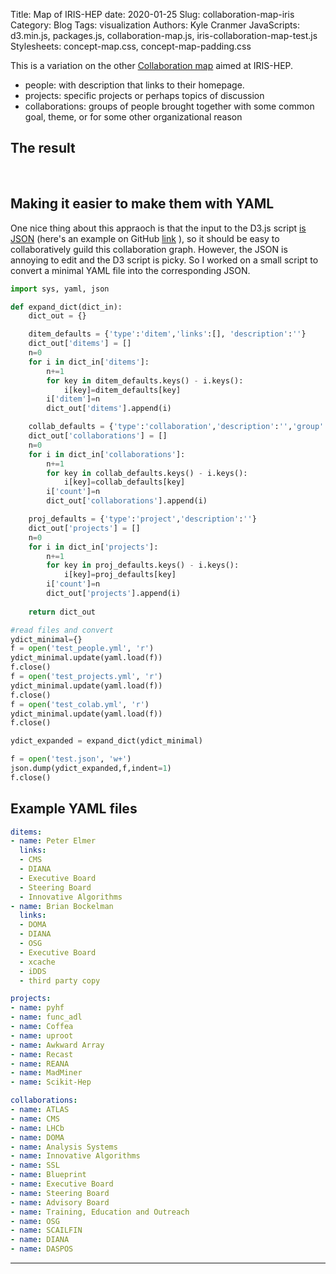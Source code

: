 Title: Map of IRIS-HEP
date: 2020-01-25
Slug: collaboration-map-iris
Category: Blog
Tags: visualization
Authors: Kyle Cranmer
JavaScripts: d3.min.js, packages.js, collaboration-map.js, iris-collaboration-map-test.js
Stylesheets: concept-map.css, concept-map-padding.css

This is a variation on the other [Collaboration map](/2019/05/collaboration-map-iris/) aimed at IRIS-HEP.

 * people: with description that links to their homepage.
 * projects: specific projects or perhaps topics of discussion
 * collaborations: groups of people brought together with some common goal, theme, or for some other organizational reason 


## The result

<div id="graph" class="conceptmap" ></div>
<div id="graph-info"></div>

<br />


## Making it easier to make them with YAML

One nice thing about this appraoch is that the input to the D3.js script [is JSON](/downloads/files/collaboration.json) (here's an example on GitHub [link](https://github.com/cranmer/TheoryAndPractice/blob/javascript/content/downloads/files/test.json) ), so it should be easy to collaboratively guild this collaboration graph. However, the JSON is annoying to edit and the D3 script is picky. So I worked on a small script to convert a minimal YAML file into the corresponding JSON.

```python
import sys, yaml, json

def expand_dict(dict_in):
    dict_out = {}

    ditem_defaults = {'type':'ditem','links':[], 'description':''}
    dict_out['ditems'] = []
    n=0
    for i in dict_in['ditems']:
        n+=1
        for key in ditem_defaults.keys() - i.keys():
            i[key]=ditem_defaults[key]
        i['ditem']=n
        dict_out['ditems'].append(i)

    collab_defaults = {'type':'collaboration','description':'','group':1}
    dict_out['collaborations'] = []
    n=0
    for i in dict_in['collaborations']:
        n+=1
        for key in collab_defaults.keys() - i.keys():
            i[key]=collab_defaults[key]
        i['count']=n
        dict_out['collaborations'].append(i)

    proj_defaults = {'type':'project','description':''}
    dict_out['projects'] = []
    n=0
    for i in dict_in['projects']:
        n+=1
        for key in proj_defaults.keys() - i.keys():
            i[key]=proj_defaults[key]
        i['count']=n
        dict_out['projects'].append(i)
        
    return dict_out

#read files and convert
ydict_minimal={}
f = open('test_people.yml', 'r')
ydict_minimal.update(yaml.load(f))
f.close()
f = open('test_projects.yml', 'r')
ydict_minimal.update(yaml.load(f))
f.close()
f = open('test_colab.yml', 'r')
ydict_minimal.update(yaml.load(f))
f.close()

ydict_expanded = expand_dict(ydict_minimal)

f = open('test.json', 'w+')
json.dump(ydict_expanded,f,indent=1)
f.close()        
```

## Example YAML files

```yaml
ditems:
- name: Peter Elmer
  links:
  - CMS
  - DIANA
  - Executive Board
  - Steering Board
  - Innovative Algorithms
- name: Brian Bockelman
  links:
  - DOMA
  - DIANA
  - OSG
  - Executive Board
  - xcache
  - iDDS
  - third party copy
```

```yaml
projects:
- name: pyhf
- name: func_adl
- name: Coffea
- name: uproot
- name: Awkward Array
- name: Recast
- name: REANA
- name: MadMiner
- name: Scikit-Hep
```

```yaml
collaborations:
- name: ATLAS
- name: CMS
- name: LHCb
- name: DOMA
- name: Analysis Systems
- name: Innovative Algorithms
- name: SSL
- name: Blueprint
- name: Executive Board
- name: Steering Board
- name: Advisory Board
- name: Training, Education and Outreach
- name: OSG
- name: SCAILFIN
- name: DIANA
- name: DASPOS
```


- - - 

